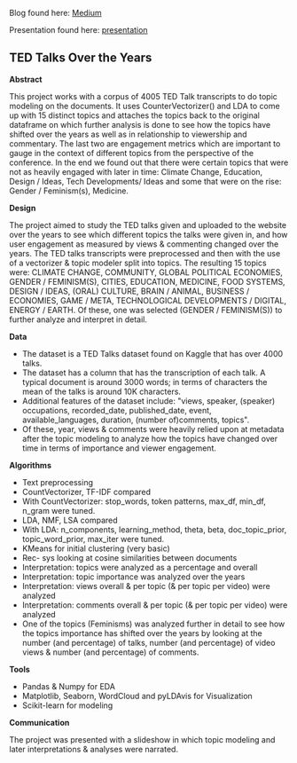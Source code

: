 Blog found here: [Medium](https://medium.com/@zey-o/ted-talks-over-the-years-d2b440fa93b9)

Presentation found here: [presentation](https://github.com/zey-o/NLP_Unsupervised_TedTalksFeminisms/blob/main/Presentation_Ted_Talks.pdf)

## TED Talks Over the Years

**Abstract**

This project works with a corpus of 4005 TED Talk transcripts to do topic modeling on the documents. It uses CounterVectorizer() and LDA to come up with 15 distinct topics and attaches the topics back to the original dataframe on which further analysis is done to see how the topics have shifted over the years as well as in relationship to viewership and commentary. The last two are engagement metrics which are important to gauge in the context of different topics from the perspective of the conference. In the end we found out that there were certain topics that were not as heavily engaged with later in time: Climate Change, Education, Design / Ideas, Tech Developments/ Ideas and some that were on the rise: Gender / Feminism(s), Medicine.

**Design**

The project aimed to study the TED talks given and uploaded to the website over the years to see which different topics the talks were given in, and how user engagement as measured by views & commenting changed over the years. The TED talks transcripts were preprocessed and then with the use of a vectorizer & topic modeler split into topics. The resulting 15 topics were: CLIMATE CHANGE, COMMUNITY, GLOBAL POLITICAL ECONOMIES, GENDER / FEMINISM(S), CITIES, EDUCATION, MEDICINE, FOOD SYSTEMS, DESIGN / IDEAS, (ORAL) CULTURE, BRAIN / ANIMAL, BUSINESS / ECONOMIES, GAME / META, TECHNOLOGICAL DEVELOPMENTS / DIGITAL, ENERGY / EARTH. Of these, one was selected (GENDER / FEMINISM(S)) to further analyze and interpret in detail. 

**Data**
- The dataset is a TED Talks dataset found on Kaggle that has over 4000 talks. 
- The dataset has a column that has the transcription of each talk. A typical document is around 3000 words; in terms of characters the mean of the talks is around 10K characters. 
- Additional features of the dataset include: "views, speaker, (speaker) occupations, recorded_date, published_date, event, available_languages, duration, (number of)comments, topics".
- Of these, year, views & comments were heavily relied upon at metadata after the topic modeling to analyze how the topics have changed over time in terms of importance and viewer engagement. 

**Algorithms**
- Text preprocessing
- CountVectorizer, TF-IDF compared
- With CountVectorizer: stop_words, token patterns, max_df, min_df, n_gram were tuned.
- LDA, NMF, LSA compared 
- With LDA: n_components, learning_method, theta, beta, doc_topic_prior, topic_word_prior, max_iter were tuned. 
- KMeans for initial clustering (very basic) 
- Rec- sys looking at cosine similarities between documents
- Interpretation: topics were analyzed as a percentage and overall  
- Interpretation: topic importance was analyzed over the years
- Interpretation: views overall & per topic (& per topic per video) were analyzed
- Interpretation: comments overall & per topic (& per topic per video) were analyzed
- One of the topics (Feminisms) was analyzed further in detail to see how the topics importance has shifted over the years by looking at the number (and percentage) of talks, number (and percentage) of video views & number (and percentage) of comments. 

**Tools**
- Pandas & Numpy for EDA
- Matplotlib, Seaborn, WordCloud and pyLDAvis for Visualization 
- Scikit-learn for modeling

**Communication**

The project was presented with a slideshow in which topic modeling and later interpretations & analyses were narrated. 
